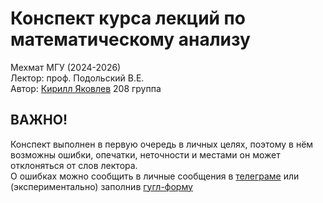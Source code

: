 # Конспект курса лекций по математическому анализу
Мехмат МГУ (2024-2026)  
Лектор: проф. Подольский В.Е.  
Автор: [Кирилл Яковлев](https://t.me/fourkenz) 208 группа
## ВАЖНО!
Конспект выполнен в первую очередь в личных целях, поэтому в нём возможны ошибки, опечатки, неточности и местами он может отклоняться от слов лектора.  
О ошибках можно сообщить в личные сообщения в [телеграме](https://t.me/fourkenz) или (экспериментально) заполнив [гугл-форму](https://docs.google.com/forms/d/e/1FAIpQLSdAt7OgisJ7FRR-bL3PkTsg7kkh4mRLFdfH--WOGodGMs52IQ/viewform?usp=header)

